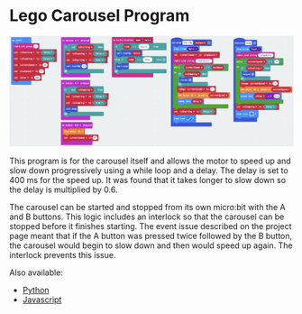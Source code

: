 # Lego Carousel Program

![Lego Carousel Block Program](Lego-Carousel-Block-Program.png)

This program is for the carousel itself and allows the motor to speed up and slow down progressively using a while loop and a delay. The delay is set to 400 ms for the speed up. It was found that it takes longer to slow down so the delay is multiplied by 0.6.

The carousel can be started and stopped from its own micro:bit with the A and B buttons. This logic includes an interlock so that the carousel can be stopped before it finishes starting. The event issue described on the project page meant that if the A button was pressed twice followed by the B button, the carousel would begin to slow down and then would speed up again. The interlock prevents this issue.

Also available:

* [Python](Lego-Carousel.py)
* [Javascript](Lego-Carousel.js)